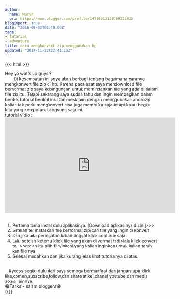 ```yaml
---
author:
  name: MuryP
  uri: https://www.blogger.com/profile/14798613158789333825
blogimport: true
date: "2016-09-02T01:40:00Z"
tags:
- tutorial
- adventure
title: cara mengkonvert zip menggunakan hp
updated: "2017-11-22T22:41:20Z"
---
```

{{< html >}} 
<div class="MsoNormal">Hey yo wat's up guys ?<o:p></o:p></div><div class="MsoNormal" style="mso-char-indent-count: 2.0; text-indent: 22.0pt;">Di kesempatan ini sqya akan berbagi tentang bagaimana caranya mengkonvert file zip di hp. Karena pada saat saya mendownload file bervormat zip saya kebingungan untuk memindahkan rile yang ada di dalam file zip itu. Tetapi sekarang saya sudah tahu dan ingin membagikan dalam bentuk tutorial berikut ini. Dan meskipun dengan menggunakan androzip kalian tak perlu mengkonvert bisa juga membuka saja tetapi kalau begitu kita yang kerepotan. Langsung saja ini.<o:p></o:p></div><div class="MsoNormal">tutorial vidio :</div><iframe allowfullscreen="" frameborder="0" height="315" src="https://www.youtube.com/embed/yv4LLQV2fmE" width="560"></iframe><br /><div class="MsoNormal"><br /><ol><li>Pertama tama instal dulu aplikasinya. [Download aplikasinya disini]&gt;&gt;&gt;</li><li>Setelah ter instal cari file berformat zip/cari file yang ingin di konvert</li><li>Dan jika ada peringatan kalian tinggal klick continue saja</li><li>Lalu setelah ketemu klick file yang akan di vormat tadi&gt;lalu klick convert to...&gt;setelah itu pilih file/lokasi yang kalian inginkan untuk kalian taruh kan file nya</li><li>Selesai mudahkan dan jika kurang jelas lihat tutorialnya di atas.</li></ol></div><div class="MsoNormal"><br /></div><div class="MsoNormal">&nbsp;&nbsp; #yooss segitu dulu dari saya semoga bermanfaat dan jangan lupa klick like,comen,subscribe,follow,dan share atikel,chanel youtube,dan media sosial lainnya.</div><div class="MsoNormal">😁Tanks - salam bloggers😁</div>
{{</ html >}} 
